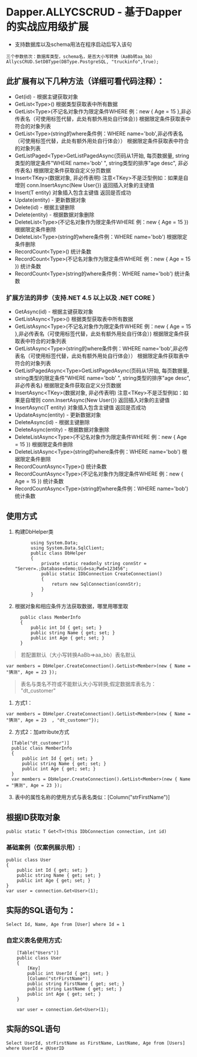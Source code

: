 # Dapper.ALLYCSCRUD - 基于Dapper的实战应用级扩展

- 支持数据库以及schema用法在程序启动后写入该句
```
三个参数依次：数据库类型，schema名，是否大小写转换（AaBb转aa_bb）
AllycsCRUD.SetDBType(DBType.PostgreSQL, "truckinfo",true);
```
## 此扩展有以下几种方法（详细可看代码注释）：
- Get(id) - 根据主键获取对象
- GetList\<Type\>()  根据类型获取表中所有数据
- GetList\<Type\>(不记名对象作为限定条件WHERE 例：new { Age = 15 },非必传表名（可使用标签代替，此处有额外用处自行体会）)  根据限定条件获取表中符合的对象列表
- GetList\<Type\>(string的where条件例：WHERE name='bob',非必传表名（可使用标签代替，此处有额外用处自行体会））  根据限定条件获取表中符合的对象列表
- GetListPaged\<Type\>GetListPagedAsync<T>(页码从1开始, 每页数据量, string类型的限定条件"WHERE name='bob' ", string类型的排序"age desc", 非必传表名)  根据限定条件获取自定义分页数据
- Insert\<TKey\>(数据对象, 非必传表明)  注意\<TKey\>不是泛型例如：如果是自增则 conn.InsertAsync<int>(New User{}) 返回插入对象的主键值
- Insert<T>(T entity) 对象插入包含主键值 返回是否成功
- Update(entity) - 更新数据对象
- Delete<Type>(id) - 根据主键删除
- Delete(entity) - 根据数据对象删除
- DeleteList\<Type\>(不记名对象作为限定条件WHERE 例：new { Age = 15 })  根据限定条件删除
- DeleteList\<Type\>(string的where条件例：WHERE name='bob')  根据限定条件删除
- RecordCount\<Type\>() 统计条数
- RecordCount\<Type\>(不记名对象作为限定条件WHERE 例：new { Age = 15 }) 统计条数
- RecordCount\<Type\>(string的where条件例：WHERE name='bob') 统计条数

### 扩展方法的异步（支持.NET 4.5 以上以及 .NET CORE ）

- GetAsync(id) - 根据主键获取对象
- GetListAsync\<Type\>()  根据类型获取表中所有数据
- GetListAsync\<Type\>(不记名对象作为限定条件WHERE 例：new { Age = 15 },非必传表名（可使用标签代替，此处有额外用处自行体会）)  根据限定条件获取表中符合的对象列表
- GetListAsync\<Type\>(string的where条件例：WHERE name='bob',非必传表名（可使用标签代替，此处有额外用处自行体会））  根据限定条件获取表中符合的对象列表
- GetListPagedAsync\<Type\>GetListPagedAsync<T>(页码从1开始, 每页数据量, string类型的限定条件"WHERE name='bob' ", string类型的排序"age desc", 非必传表名)  根据限定条件获取自定义分页数据
- InsertAsync\<TKey\>(数据对象, 非必传表明)  注意\<TKey\>不是泛型例如：如果是自增则 conn.InsertAsync<int>(New User{}) 返回插入对象的主键值
- InsertAsync<T>(T entity) 对象插入包含主键值 返回是否成功
- UpdateAsync(entity) - 更新数据对象
- DeleteAsync<Type>(id) - 根据主键删除
- DeleteAsync(entity) - 根据数据对象删除
- DeleteListAsync\<Type\>(不记名对象作为限定条件WHERE 例：new { Age = 15 })  根据限定条件删除
- DeleteListAsync\<Type\>(string的where条件例：WHERE name='bob')  根据限定条件删除
- RecordCountAsync\<Type\>() 统计条数
- RecordCountAsync\<Type\>(不记名对象作为限定条件WHERE 例：new { Age = 15 }) 统计条数
- RecordCountAsync\<Type\>(string的where条件例：WHERE name='bob') 统计条数
 
 ## 使用方式
 
1. 构建DbHelper类

   ```
         using System.Data;
         using System.Data.SqlClient;
         public class DbHelper
         {
             private static readonly string connStr = "Server=.;Database=demo;Uid=sa;Pwd=123456";
             public static IDbConnection CreateConnection()
             {
                 return new SqlConnection(connStr);
             }
         }
   ```
  
2. 根据对象和相应条件方法获取数据，哪里用哪里取
   
   ```
     public class MemberInfo
     {
         public int Id { get; set; }
         public string Name { get; set; }
         public int Age { get; set; }
     } 
   ``` 
 
 > 若配置默认（大小写转换AaBb=>aa_bb）表名默认
 
  ` var members = DbHelper.CreateConnection().GetList<Member>(new { Name = "猜测", Age = 23 }); `
 
 > 表名与类名不符或不能默认大小写转换;假定数据库表名为： "dt_customer" 
   
   1. 方式1：

   ` var members = DbHelper.CreateConnection().GetList<Member>(new { Name = "猜测", Age = 23  , "dt_customer"}); `

   2. 方式2：加attribute方式
   
   ```
     [Table("dt_customer")]
     public class MemberInfo
     {
         public int Id { get; set; }
         public string Name { get; set; }
         public int Age { get; set; }
     } 
     var members = DbHelper.CreateConnection().GetList<Member>(new { Name = "猜测", Age = 23 });
   ```
 3. 表中的属性名称的使用方式与表名类似：[Column("strFirstName")]
   
 ## 根据ID获取对象
`
 public static T Get<T>(this IDbConnection connection, int id)
`
 ### 基础案例（仅案例展示用）:
```
public class User
{
    public int Id { get; set; }
    public string Name { get; set; }
    public int Age { get; set; }
} 
var user = connection.Get<User>(1);  
 ```    
## 实际的SQL语句为：

`Select Id, Name, Age from [User] where Id = 1 `
### 自定义表名使用方式:
```
    [Table("Users")]
    public class User
    {
        [Key]
        public int UserId { get; set; }
        [Column("strFirstName")]
        public string FirstName { get; set; }
        public string LastName { get; set; }
        public int Age { get; set; }
    }
    
    var user = connection.Get<User>(1);  
```
## 实际的SQL语句
`
Select UserId, strFirstName as FirstName, LastName, Age from [Users] where UserId = @UserID
`

